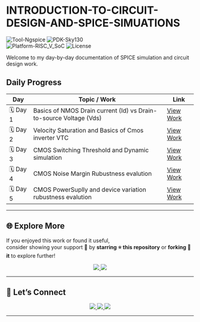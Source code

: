 # INTRODUCTION-TO-CIRCUIT-DESIGN-AND-SPICE-SIMUATIONS
![Tool-Ngspice](https://img.shields.io/badge/Tool-Ngspice-blue)
![PDK-Sky130](https://img.shields.io/badge/PDK-Sky130-orange)  
![Platform-RISC_V_SoC](https://img.shields.io/badge/Platform-RISC--V_SoC-green)
![License](https://img.shields.io/badge/License-GPLv3-red) 

 
Welcome to my day-by-day documentation of SPICE simulation and circuit design work.

##  Daily Progress

| Day | Topic / Work | Link |
|-----|---------------|------|
| 🗓️ Day 1 |Basics of NMOS Drain current (Id) vs Drain-to-source Voltage (Vds)| [View Work](https://github.com/manohargumma/INTRODUCTION-TO-CIRCUIT-DESIGN-AND-SPICE-SIMUATIONS/blob/776d04d3b5fde14072a1ec53d3ef7ac1dbf9e7b6/DAY1/readme.md) |
| 🗓️ Day 2 | Velocity Saturation and Basics of Cmos inverter VTC| [View Work](DAY2/README.md) |
| 🗓️ Day 3 | CMOS Switching Threshold and Dynamic simulation | [View Work](DAY3/README.md) |
| 🗓️ Day 4 | CMOS Noise Margin Rubustness evalution | [View Work](DAY4/README.md) |
| 🗓️ Day 5 | CMOS PowerSuplly and device variation rubustness evalution | [View Work](DAY5/README.md) |

---



## 🌐 Explore More

If you enjoyed this work or found it useful,  
consider showing your support 💖 by **starring ⭐ this repository** or **forking 🔁 it** to explore further!

<p align="center">
  <a href="https://github.com/manohargumma/INTRODUCTION-TO-CIRCUIT-DESIGN-AND-SPICE-SIMUATIONS.git" target="_blank">
    <img src="https://img.shields.io/badge/⭐ Star%20This%20Repo-blue?style=for-the-badge"/>
  </a>
  <a href="https://github.com/manohargumma?tab=repositories" target="_blank">
    <img src="https://img.shields.io/badge/👨‍💻 Explore%20My%20Projects-8A2BE2?style=for-the-badge"/>
  </a>
</p>

---

## 💬 Let’s Connect

<p align="center">
  <a href="https://www.linkedin.com/in/manohar-gumma-56920b2b0?lipi=urn%3Ali%3Apage%3Ad_flagship3_profile_view_base_contact_details%3BQDrHZ%2FsISxWSe9PA4xcVSA%3D%3D" target="_blank">
    <img src="https://img.shields.io/badge/LinkedIn-0077B5?style=for-the-badge&logo=linkedin&logoColor=white"/>
  </a>
  <a href="mailto:manohar.manohargumma13@gmail.com">
    <img src="https://img.shields.io/badge/Email-Contact%20Me-D14836?style=for-the-badge&logo=gmail&logoColor=white"/>
  </a>
  <a href="https://github.com/manohargumma" target="_blank">
    <img src="https://img.shields.io/badge/GitHub-Manohar--Gumma-000000?style=for-the-badge&logo=github"/>
  </a>
</p>

---


